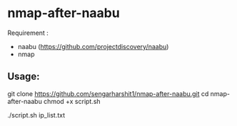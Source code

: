 # nmap-after-naabu

Requirement : 
- naabu (https://github.com/projectdiscovery/naabu)
- nmap

## Usage:

git clone https://github.com/sengarharshit1/nmap-after-naabu.git
cd nmap-after-naabu
chmod +x script.sh

./script.sh ip_list.txt
